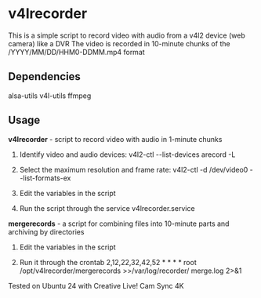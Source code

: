 # v4lrecorder
This is a simple script to record video with audio from a v4l2 device (web camera) like a DVR
The video is recorded in 10-minute chunks of the /YYYY/MM/DD/HHM0-DDMM.mp4 format

## Dependencies

alsa-utils
v4l-utils
ffmpeg

## Usage

**v4lrecorder** - script to record video with audio in 1-minute chunks

1. Identify video and audio devices:
v4l2-ctl --list-devices
arecord -L

2. Select the maximum resolution and frame rate:
v4l2-ctl -d /dev/video0 --list-formats-ex

3. Edit the variables in the script

4. Run the script through the service v4lrecorder.service

**mergerecords** - a script for combining files into 10-minute parts and archiving by directories

1. Edit the variables in the script

2. Run it through the crontab
2,12,22,32,42,52 * * * * root /opt/v4lrecorder/mergerecords >>/var/log/recorder/
merge.log 2>&1

Tested on Ubuntu 24 with Creative Live! Cam Sync 4K

